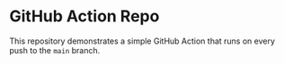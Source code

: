 # GitHub Action Repo

This repository demonstrates a simple GitHub Action that runs on every push to the `main` branch.
